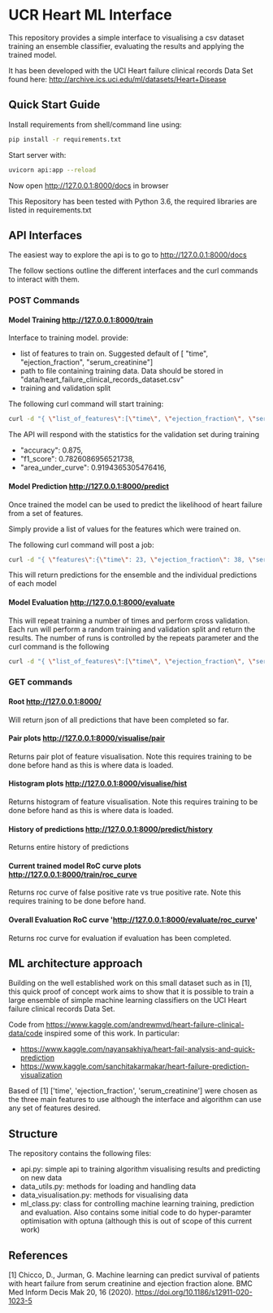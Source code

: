 # UCR Heart ML Interface    
This repository provides a  simple interface to visualising a csv dataset training
 an ensemble classifier, evaluating the results and applying the trained model.
 
 It has been developed with the UCI Heart failure clinical records Data Set found here:
 http://archive.ics.uci.edu/ml/datasets/Heart+Disease
 
 
 ## Quick Start Guide
 Install requirements from shell/command line using:
```bash
pip install -r requirements.txt
```

Start server with:
```bash
uvicorn api:app --reload
```

Now open http://127.0.0.1:8000/docs in browser

This Repository has been tested with Python 3.6, the required libraries are listed in requirements.txt

## API Interfaces
The easiest way to explore the api is to go to 
http://127.0.0.1:8000/docs 

The follow sections outline the different interfaces and the curl commands to interact with them.

### POST Commands
#### Model Training http://127.0.0.1:8000/train
Interface to training model. provide:
 * list of features to train on. Suggested default of
[ "time",  "ejection_fraction", "serum_creatinine"] 
 * path to file containing training data. Data should be stored in 
"data/heart_failure_clinical_records_dataset.csv"
* training and validation split
 

The following curl command will start training:
```bash
curl -d "{ \"list_of_features\":[\"time\", \"ejection_fraction\", \"serum_creatinine\"],  \"data_loc\":\"data/heart_failure_clinical_records_dataset.csv\", \"training_split\":0.6}" -X "POST" "http://127.0.0.1:8000/train" -H "Content-Type:application/json"
```

The API will respond with the statistics for the validation set during training
* "accuracy": 0.875,
*  "f1_score": 0.7826086956521738,
* "area_under_curve": 0.9194365305476416,


#### Model Prediction http://127.0.0.1:8000/predict
Once trained the model can be used to predict the likelihood of heart failure from a set of features.

Simply provide a list of values for the features which were trained on. 

The following curl command will post a job:
 ```bash
curl -d "{ \"features\":{\"time\": 23, \"ejection_fraction\": 38, \"serum_creatinine\":130}}" -X "POST" "http://127.0.0.1:8000/predict" -H "Content-Type:application/json"
```
This will return predictions for the ensemble and the individual predictions of each model


#### Model Evaluation http://127.0.0.1:8000/evaluate
This will repeat training a number of times and perform cross validation. Each run will perform a random training and 
validation split and return the results. The number of runs is controlled by the repeats parameter and the curl command 
is the following
```bash
curl -d "{ \"list_of_features\":[\"time\", \"ejection_fraction\", \"serum_creatinine\"],  \"data_loc\":\"data/heart_failure_clinical_records_dataset.csv\", \"training_split\":0.6, \"repeats\":10 }" -X "POST" "http://127.0.0.1:8000/evaluate" -H "Content-Type:application/json"
```
 
### GET commands
#### Root http://127.0.0.1:8000/
Will return json of all predictions that have been completed so far.

#### Pair plots http://127.0.0.1:8000/visualise/pair
Returns pair plot of feature visualisation. 
Note this requires training to be done before hand as this is where data is loaded.

#### Histogram plots http://127.0.0.1:8000/visualise/hist
Returns histogram of feature visualisation. 
Note this requires training to be done before hand as this is where data is loaded.

#### History of predictions http://127.0.0.1:8000/predict/history
Returns entire history of predictions 

#### Current trained model RoC curve plots http://127.0.0.1:8000/train/roc_curve
Returns roc curve of false positive rate vs true positive rate. Note this requires training to be done before hand.

#### Overall Evaluation RoC curve 'http://127.0.0.1:8000/evaluate/roc_curve'
Returns roc curve for evaluation if evaluation has been completed.
 
 ## ML architecture approach
Building on the well established work on this small dataset such as in [1], this quick proof of concept work aims to 
show that it is possible to train a large ensemble of simple machine learning classifiers on the UCI Heart failure 
clinical records Data Set. 

Code from https://www.kaggle.com/andrewmvd/heart-failure-clinical-data/code inspired some of this work. In particular:

* https://www.kaggle.com/nayansakhiya/heart-fail-analysis-and-quick-prediction
* https://www.kaggle.com/sanchitakarmakar/heart-failure-prediction-visualization

Based of [1] ['time', 'ejection_fraction', 'serum_creatinine'] were chosen as the three main features to use although 
the interface and algorithm can use any set of features desired.

 
 ## Structure
 The repository contains the following files:
 * api.py: simple api to training algorithm visualising results and predicting on new data
 * data_utils.py: methods for loading and handling data
 * data_visualisation.py: methods for visualising data
 * ml_class.py: class for controlling machine learning training, prediction and evaluation. 
 Also contains some initial code to do hyper-paramter optimisation with optuna (although this is out of scope of this current work)
 
 ## References 
  [1]  Chicco, D., Jurman, G. Machine learning can predict survival of patients with
   heart failure from serum creatinine and ejection fraction alone. BMC Med Inform
    Decis Mak 20, 16 (2020). https://doi.org/10.1186/s12911-020-1023-5
